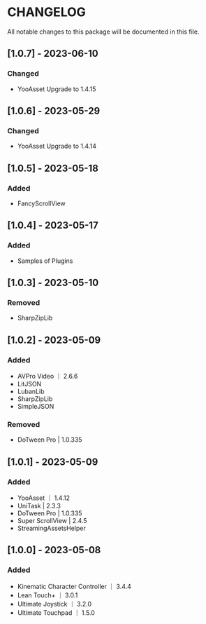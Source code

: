 # CHANGELOG

All notable changes to this package will be documented in this file.

## [1.0.7] - 2023-06-10

### Changed

- YooAsset Upgrade to 1.4.15

## [1.0.6] - 2023-05-29

### Changed

- YooAsset Upgrade to 1.4.14

## [1.0.5] - 2023-05-18

### Added

- FancyScrollView

## [1.0.4] - 2023-05-17

### Added

- Samples of Plugins

## [1.0.3] - 2023-05-10

### Removed

- SharpZipLib

## [1.0.2] - 2023-05-09

### Added

- AVPro Video ｜ 2.6.6
- LitJSON
- LubanLib
- SharpZipLib
- SimpleJSON

### Removed

- DoTween Pro | 1.0.335

## [1.0.1] - 2023-05-09

### Added

- YooAsset ｜ 1.4.12
- UniTask | 2.3.3
- DoTween Pro | 1.0.335
- Super ScrollView | 2.4.5
- StreamingAssetsHelper

## [1.0.0] - 2023-05-08

### Added

- Kinematic Character Controller ｜ 3.4.4
- Lean Touch+ ｜ 3.0.1
- Ultimate Joystick ｜ 3.2.0
- Ultimate Touchpad ｜ 1.5.0
